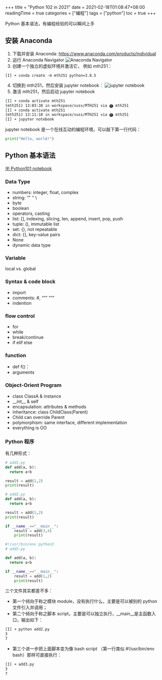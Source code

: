 +++
title = "Python 102 in 2021"
date = 2021-02-18T01:08:47+08:00
readingTime = true
categories = ["编程"]
tags = ["python"]
toc = true
+++

Python 基本语法，有编程经验的可以瞬间上手

<!--more-->

## 安装 Anaconda

1. 下载并安装 Anaconda: https://www.anaconda.com/products/individual
2. 运行 Anaconda Navigator
   ![Anaconda Navigator](/images/python101/anaconda-navigator.png#center)
3. 创建一个独立的虚拟环境并激活它， 例如 mth251：

```
[I] ➜ conda create -m mth251 python=3.8.5
```

4. 切换到 mth251，然后安装 jupyter notebook：
   ![jupyter notebook](/images/python101/jupyter-notebook.png#center)
5. 激活 mth251，然后启动 jupyter notebook

```bash
[I] ➜ conda activate mth251
(mth251) 13:03:38 in workspace/suss/MTH251 via 🅒 mth251
[I] ➜ conda activate mth251
(mth251) 13:11:18 in workspace/suss/MTH251 via 🅒 mth251
[I] ➜ jupyter notebook
```

jupyter notebook 是一个在线互动的编程环境，可以敲下第一行代码：

```python
print("Hello, world!")
```

## Python 基本语法

[㊫ Python101 notebook](https://github.com/fastzhong/fastzhong.github.io/blob/master/static/resources/python101.ipynb)

### Data Type

-   numbers: integer, float, complex
-   string: “” ‘’ \
-   byte
-   boolean
-   operators, casting
-   list: [], indexing, slicing, len, append, insert, pop, push
-   tuple: (), immutable list
-   set: {}, not repeatable
-   dict: {}, key-value pairs
-   None
-   dynamic data type

### Variable

local vs. global

### Syntax & code block

-   import
-   comments: #, “”” ”””
-   indention

### flow control

-   for
-   while
-   break/continue
-   if elif else

### function

-   def f()：
-   arguments

### Object-Orient Program

-   class ClassA & instance
-   \_\_int\_\_ & self
-   encapsulation: attributes & methods
-   inheritance: class ChildClass(Parent)
-   Child can override Parent
-   polymorphism: same interface, different implementation
-   everything is OO

### Python 程序

有几种形式：

```python
# add1.py
def add(a, b):
  return a+b

result = add(1,2)
print(result)
```

```python
# add2.py
def add(a, b):
  return a+b

result = add(1,2)
print(result)

if __name__=="__main__":
    result = add(3,4)
    print(result)
```

```python
#!/usr/bin/env python3
# add3.py

def add(a, b):
  return a+b

if __name__=="__main__":
    result = add(1,2)
    print(result)
```

三个文件其实都差不多：

-   第一个倾向于称之模块 module，没有执行什么，主要是可以被别的 python 文件引入并调用；
-   第二个倾向于称之脚本 script，主要是可以独立执行，\_\_main\_\_是主函数入口，输出如下：

```bash
[I] ➜ python add2.py
3
7
```

-   第三个进一步把上面脚本变为像 bash script （第一行类似 #!/usr/bin/env bash）那样可直接执行：

```bash
[I] ➜ add3.py
3
7
```
